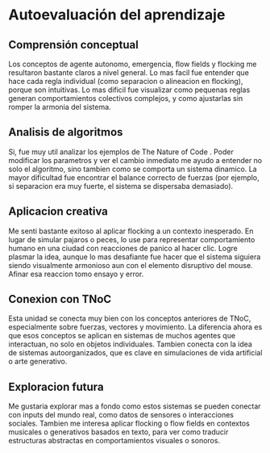 # Autoevaluación del aprendizaje

##  Comprensión conceptual
Los conceptos de agente autonomo, emergencia, flow fields y flocking me resultaron bastante claros a nivel general. Lo mas facil fue entender que hace cada regla individual (como separacion o alineacion en flocking), porque son intuitivas. Lo mas dificil fue visualizar como pequenas reglas generan comportamientos colectivos complejos, y como ajustarlas sin romper la armonia del sistema.

## Analisis de algoritmos
Si, fue muy util analizar los ejemplos de The Nature of Code . Poder modificar los parametros y ver el cambio inmediato me ayudo a entender no solo el algoritmo, sino tambien como se comporta un sistema dinamico. La mayor dificultad fue encontrar el balance correcto de fuerzas (por ejemplo, si separacion era muy fuerte, el sistema se dispersaba demasiado).

## Aplicacion creativa
Me senti bastante exitoso al aplicar flocking a un contexto inesperado. En lugar de simular pajaros o peces, lo use para representar comportamiento humano en una ciudad con reacciones de panico al hacer clic. Logre plasmar la idea, aunque lo mas desafiante fue hacer que el sistema siguiera siendo visualmente armonioso aun con el elemento disruptivo del mouse. Afinar esa reaccion tomo ensayo y error.

## Conexion con TNoC
Esta unidad se conecta muy bien con los conceptos anteriores de TNoC, especialmente sobre fuerzas, vectores y movimiento. La diferencia ahora es que esos conceptos se aplican en sistemas de muchos agentes que interactuan, no solo en objetos individuales. Tambien conecta con la idea de sistemas autoorganizados, que es clave en simulaciones de vida artificial o arte generativo.

## Exploracion futura
Me gustaria explorar mas a fondo como estos sistemas se pueden conectar con inputs del mundo real, como datos de sensores o interacciones sociales. Tambien me interesa aplicar flocking o flow fields en contextos musicales o generativos basados en texto, para ver como traducir estructuras abstractas en comportamientos visuales o sonoros.

